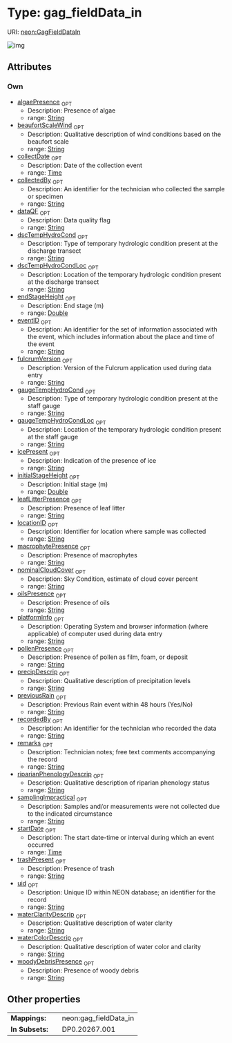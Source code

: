 
# Type: gag_fieldData_in




URI: [neon:GagFieldDataIn](https://data.neonscience.org/GagFieldDataIn)


![img](http://yuml.me/diagram/nofunky;dir:TB/class/[GagFieldDataIn&#124;uid:string%20%3F;remarks:string%20%3F;recordedBy:string%20%3F;eventID:string%20%3F;collectDate:time%20%3F;startDate:time%20%3F;initialStageHeight:double%20%3F;endStageHeight:double%20%3F;precipDescrip:string%20%3F;previousRain:string%20%3F;waterColorDescrip:string%20%3F;riparianPhenologyDescrip:string%20%3F;collectedBy:string%20%3F;locationID:string%20%3F;dataQF:string%20%3F;samplingImpractical:string%20%3F;fulcrumVersion:string%20%3F;icePresent:string%20%3F;platformInfo:string%20%3F;beaufortScaleWind:string%20%3F;algaePresence:string%20%3F;leafLitterPresence:string%20%3F;macrophytePresence:string%20%3F;nominalCloudCover:string%20%3F;oilsPresence:string%20%3F;pollenPresence:string%20%3F;trashPresent:string%20%3F;waterClarityDescrip:string%20%3F;woodyDebrisPresence:string%20%3F;dscTempHydroCond:string%20%3F;dscTempHydroCondLoc:string%20%3F;gaugeTempHydroCond:string%20%3F;gaugeTempHydroCondLoc:string%20%3F])

## Attributes


### Own

 * [algaePresence](algaePresence.md)  <sub>OPT</sub>
    * Description: Presence of algae
    * range: [String](types/String.md)
 * [beaufortScaleWind](beaufortScaleWind.md)  <sub>OPT</sub>
    * Description: Qualitative description of wind conditions based on the beaufort scale
    * range: [String](types/String.md)
 * [collectDate](collectDate.md)  <sub>OPT</sub>
    * Description: Date of the collection event
    * range: [Time](types/Time.md)
 * [collectedBy](collectedBy.md)  <sub>OPT</sub>
    * Description: An identifier for the technician who collected the sample or specimen
    * range: [String](types/String.md)
 * [dataQF](dataQF.md)  <sub>OPT</sub>
    * Description: Data quality flag
    * range: [String](types/String.md)
 * [dscTempHydroCond](dscTempHydroCond.md)  <sub>OPT</sub>
    * Description: Type of temporary hydrologic condition present at the discharge transect
    * range: [String](types/String.md)
 * [dscTempHydroCondLoc](dscTempHydroCondLoc.md)  <sub>OPT</sub>
    * Description: Location of the temporary hydrologic condition present at the discharge transect
    * range: [String](types/String.md)
 * [endStageHeight](endStageHeight.md)  <sub>OPT</sub>
    * Description: End stage (m)
    * range: [Double](types/Double.md)
 * [eventID](eventID.md)  <sub>OPT</sub>
    * Description: An identifier for the set of information associated with the event, which includes information about the place and time of the event
    * range: [String](types/String.md)
 * [fulcrumVersion](fulcrumVersion.md)  <sub>OPT</sub>
    * Description: Version of the Fulcrum application used during data entry
    * range: [String](types/String.md)
 * [gaugeTempHydroCond](gaugeTempHydroCond.md)  <sub>OPT</sub>
    * Description: Type of temporary hydrologic condition present at the staff gauge
    * range: [String](types/String.md)
 * [gaugeTempHydroCondLoc](gaugeTempHydroCondLoc.md)  <sub>OPT</sub>
    * Description: Location of the temporary hydrologic condition present at the staff gauge
    * range: [String](types/String.md)
 * [icePresent](icePresent.md)  <sub>OPT</sub>
    * Description: Indication of the presence of ice
    * range: [String](types/String.md)
 * [initialStageHeight](initialStageHeight.md)  <sub>OPT</sub>
    * Description: Initial stage (m)
    * range: [Double](types/Double.md)
 * [leafLitterPresence](leafLitterPresence.md)  <sub>OPT</sub>
    * Description: Presence of leaf litter
    * range: [String](types/String.md)
 * [locationID](locationID.md)  <sub>OPT</sub>
    * Description: Identifier for location where sample was collected
    * range: [String](types/String.md)
 * [macrophytePresence](macrophytePresence.md)  <sub>OPT</sub>
    * Description: Presence of macrophytes
    * range: [String](types/String.md)
 * [nominalCloudCover](nominalCloudCover.md)  <sub>OPT</sub>
    * Description: Sky Condition, estimate of cloud cover percent
    * range: [String](types/String.md)
 * [oilsPresence](oilsPresence.md)  <sub>OPT</sub>
    * Description: Presence of oils
    * range: [String](types/String.md)
 * [platformInfo](platformInfo.md)  <sub>OPT</sub>
    * Description: Operating System and browser information (where applicable) of computer used during data entry
    * range: [String](types/String.md)
 * [pollenPresence](pollenPresence.md)  <sub>OPT</sub>
    * Description: Presence of pollen as film, foam, or deposit
    * range: [String](types/String.md)
 * [precipDescrip](precipDescrip.md)  <sub>OPT</sub>
    * Description: Qualitative description of precipitation levels
    * range: [String](types/String.md)
 * [previousRain](previousRain.md)  <sub>OPT</sub>
    * Description: Previous Rain event within 48 hours (Yes/No)
    * range: [String](types/String.md)
 * [recordedBy](recordedBy.md)  <sub>OPT</sub>
    * Description: An identifier for the technician who recorded the data
    * range: [String](types/String.md)
 * [remarks](remarks.md)  <sub>OPT</sub>
    * Description: Technician notes; free text comments accompanying the record
    * range: [String](types/String.md)
 * [riparianPhenologyDescrip](riparianPhenologyDescrip.md)  <sub>OPT</sub>
    * Description: Qualitative description of riparian phenology status
    * range: [String](types/String.md)
 * [samplingImpractical](samplingImpractical.md)  <sub>OPT</sub>
    * Description: Samples and/or measurements were not collected due to the indicated circumstance
    * range: [String](types/String.md)
 * [startDate](startDate.md)  <sub>OPT</sub>
    * Description: The start date-time or interval during which an event occurred
    * range: [Time](types/Time.md)
 * [trashPresent](trashPresent.md)  <sub>OPT</sub>
    * Description: Presence of trash
    * range: [String](types/String.md)
 * [uid](uid.md)  <sub>OPT</sub>
    * Description: Unique ID within NEON database; an identifier for the record
    * range: [String](types/String.md)
 * [waterClarityDescrip](waterClarityDescrip.md)  <sub>OPT</sub>
    * Description: Qualitative description of water clarity
    * range: [String](types/String.md)
 * [waterColorDescrip](waterColorDescrip.md)  <sub>OPT</sub>
    * Description: Qualitative description of water color and clarity
    * range: [String](types/String.md)
 * [woodyDebrisPresence](woodyDebrisPresence.md)  <sub>OPT</sub>
    * Description: Presence of woody debris
    * range: [String](types/String.md)

## Other properties

|  |  |  |
| --- | --- | --- |
| **Mappings:** | | neon:gag_fieldData_in |
| **In Subsets:** | | DP0.20267.001 |

